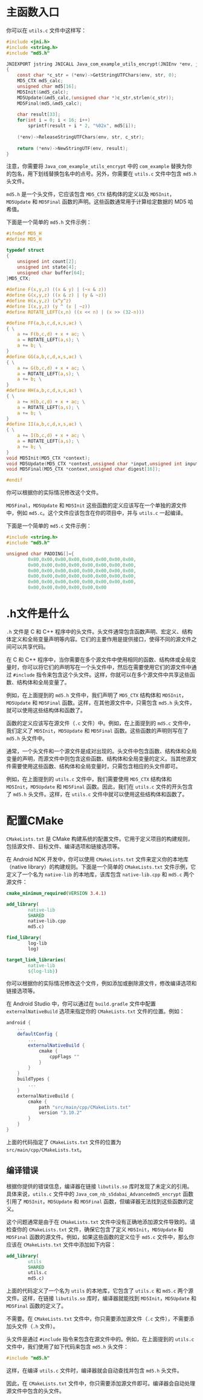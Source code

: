 # 主函数入口

你可以在 `utils.c` 文件中这样写：

```c
#include <jni.h>
#include <string.h>
#include "md5.h"

JNIEXPORT jstring JNICALL Java_com_example_utils_encrypt(JNIEnv *env, jclass clazz, jstring str)
{
    const char *c_str = (*env)->GetStringUTFChars(env, str, 0);
    MD5_CTX md5_calc;
    unsigned char md5[16];
    MD5Init(&md5_calc);
    MD5Update(&md5_calc,(unsigned char *)c_str,strlen(c_str));
    MD5Final(md5,&md5_calc);
    
    char result[33];
    for(int i = 0; i < 16; i++)
        sprintf(result + i * 2, "%02x", md5[i]);
    
    (*env)->ReleaseStringUTFChars(env, str, c_str);
    
    return (*env)->NewStringUTF(env, result);
}
```

注意，你需要将 `Java_com_example_utils_encrypt` 中的 `com_example` 替换为你的包名，用下划线替换包名中的点号。另外，你需要在 `utils.c` 文件中包含 `md5.h` 头文件。

`md5.h` 是一个头文件，它应该包含 `MD5_CTX` 结构体的定义以及 `MD5Init`，`MD5Update` 和 `MD5Final` 函数的声明。这些函数通常用于计算给定数据的 MD5 哈希值。

下面是一个简单的 `md5.h` 文件示例：

```c
#ifndef MD5_H
#define MD5_H

typedef struct
{
    unsigned int count[2];
    unsigned int state[4];
    unsigned char buffer[64];   
}MD5_CTX;
                 
#define F(x,y,z) ((x & y) | (~x & z))
#define G(x,y,z) ((x & z) | (y & ~z))
#define H(x,y,z) (x^y^z)
#define I(x,y,z) (y ^ (x | ~z))
#define ROTATE_LEFT(x,n) ((x << n) | (x >> (32-n)))

#define FF(a,b,c,d,x,s,ac) \
{ \
    a += F(b,c,d) + x + ac; \
    a = ROTATE_LEFT(a,s); \
    a += b; \
}
#define GG(a,b,c,d,x,s,ac) \
{ \
    a += G(b,c,d) + x + ac; \
    a = ROTATE_LEFT(a,s); \
    a += b; \
}
#define HH(a,b,c,d,x,s,ac) \
{ \
    a += H(b,c,d) + x + ac; \
    a = ROTATE_LEFT(a,s); \
    a += b; \
}
#define II(a,b,c,d,x,s,ac) \
{ \
    a += I(b,c,d) + x + ac; \
    a = ROTATE_LEFT(a,s); \
    a += b; \
}      
void MD5Init(MD5_CTX *context);
void MD5Update(MD5_CTX *context,unsigned char *input,unsigned int inputlen);
void MD5Final(MD5_CTX *context,unsigned char digest[16]);

#endif
```

你可以根据你的实际情况修改这个文件。



`MD5Final`，`MD5Update` 和 `MD5Init` 这些函数的定义应该写在一个单独的源文件中，例如 `md5.c`。这个文件应该包含在你的项目中，并与 `utils.c` 一起编译。

下面是一个简单的 `md5.c` 文件示例：

```c
#include <string.h>
#include "md5.h"

unsigned char PADDING[]={
        0x80,0x00,0x00,0x00,0x00,0x00,0x00,0x00,
        0x00,0x00,0x00,0x00,0x00,0x00,0x00,0x00,
        0x00,0x00,0x00,0x00,0x00,0x00,0x00,0x00,
        0x00,0x00,0x00,0x00,0x00,0x00,0x00,0x00,
        0x00,0x00,0x00,0x00,0x00,0x00,0x00,0x00,
        0x00,0x00,0x00,0x00,0x00,0x00
```

# .h文件是什么

`.h` 文件是 C 和 C++ 程序中的头文件。头文件通常包含函数声明、宏定义、结构体定义和全局变量声明等内容。它们的主要作用是提供接口，使得不同的源文件之间可以共享代码。

在 C 和 C++ 程序中，当你需要在多个源文件中使用相同的函数、结构体或全局变量时，你可以将它们的声明写在一个头文件中，然后在需要使用它们的源文件中通过 `#include` 指令来包含这个头文件。这样，你就可以在多个源文件中共享这些函数、结构体和全局变量了。

例如，在上面提到的 `md5.h` 文件中，我们声明了 `MD5_CTX` 结构体和 `MD5Init`，`MD5Update` 和 `MD5Final` 函数。这样，在其他源文件中，只需包含 `md5.h` 头文件，就可以使用这些结构体和函数了。

函数的定义应该写在源文件（`.c` 文件）中。例如，在上面提到的 `md5.c` 文件中，我们定义了 `MD5Init`，`MD5Update` 和 `MD5Final` 函数。这些函数的声明则写在了 `md5.h` 头文件中。

通常，一个头文件和一个源文件是成对出现的。头文件中包含函数、结构体和全局变量的声明，而源文件中则包含这些函数、结构体和全局变量的定义。当其他源文件需要使用这些函数、结构体和全局变量时，只需包含相应的头文件即可。

例如，在上面提到的 `utils.c` 文件中，我们需要使用 `MD5_CTX` 结构体和 `MD5Init`，`MD5Update` 和 `MD5Final` 函数。因此，我们在 `utils.c` 文件的开头包含了 `md5.h` 头文件。这样，在 `utils.c` 文件中就可以使用这些结构体和函数了。

# 配置CMake

`CMakeLists.txt` 是 CMake 构建系统的配置文件。它用于定义项目的构建规则，包括源文件、目标文件、编译选项和链接选项等。

在 Android NDK 开发中，你可以使用 `CMakeLists.txt` 文件来定义你的本地库（native library）的构建规则。下面是一个简单的 `CMakeLists.txt` 文件示例，它定义了一个名为 `native-lib` 的本地库，该库包含 `native-lib.cpp` 和 `md5.c` 两个源文件：

```cmake
cmake_minimum_required(VERSION 3.4.1)

add_library(
        native-lib
        SHARED
        native-lib.cpp
        md5.c)

find_library(
        log-lib
        log)

target_link_libraries(
        native-lib
        ${log-lib})
```

你可以根据你的实际情况修改这个文件，例如添加或删除源文件，修改编译选项和链接选项等。

在 Android Studio 中，你可以通过在 `build.gradle` 文件中配置 `externalNativeBuild` 选项来指定你的 `CMakeLists.txt` 文件的位置。例如：

```groovy
android {
    ...
    defaultConfig {
        ...
        externalNativeBuild {
            cmake {
                cppFlags ""
            }
        }
    }
    buildTypes {
        ...
    }
    externalNativeBuild {
        cmake {
            path "src/main/cpp/CMakeLists.txt"
            version "3.10.2"
        }
    }
}
```

上面的代码指定了 `CMakeLists.txt` 文件的位置为 `src/main/cpp/CMakeLists.txt`。

## 编译错误

根据你提供的错误信息，编译器在链接 `libutils.so` 库时发现了未定义的引用。具体来说，`utils.c` 文件中的 `Java_com_nb_s5dabai_Advancedmd5_encrypt` 函数引用了 `MD5Init`，`MD5Update` 和 `MD5Final` 函数，但编译器无法找到这些函数的定义。

这个问题通常是由于在 `CMakeLists.txt` 文件中没有正确地添加源文件导致的。请检查你的 `CMakeLists.txt` 文件，确保它包含了定义 `MD5Init`，`MD5Update` 和 `MD5Final` 函数的源文件。例如，如果这些函数的定义位于 `md5.c` 文件中，那么你应该在 `CMakeLists.txt` 文件中添加如下内容：

```cmake
add_library(
        utils
        SHARED
        utils.c
        md5.c)
```

上面的代码定义了一个名为 `utils` 的本地库，它包含了 `utils.c` 和 `md5.c` 两个源文件。这样，在链接 `libutils.so` 库时，编译器就能找到 `MD5Init`，`MD5Update` 和 `MD5Final` 函数的定义了。

不需要。在 `CMakeLists.txt` 文件中，你只需要添加源文件（`.c` 文件），不需要添加头文件（`.h` 文件）。

头文件是通过 `#include` 指令来包含在源文件中的。例如，在上面提到的 `utils.c` 文件中，我们使用了如下代码来包含 `md5.h` 头文件：

```c
#include "md5.h"
```

这样，在编译 `utils.c` 文件时，编译器就会自动查找并包含 `md5.h` 头文件。

因此，在 `CMakeLists.txt` 文件中，你只需要添加源文件即可。编译器会自动处理源文件中包含的头文件。